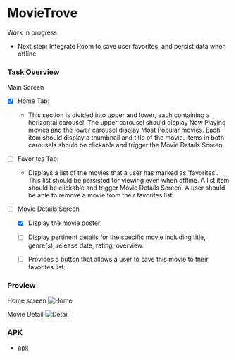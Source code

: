 # MovieTrove
Work in progress
- Next step: Integrate Room to save user favorites, and persist data when offline

### Task Overview
Main Screen
- [x] Home Tab:

    -  This section is divided into upper and lower, each containing a horizontal carousel. The upper carousel should display Now Playing movies and the lower carousel display Most Popular movies. Each item should display a thumbnail and title of the movie. Items in both carousels should be clickable and trigger the Movie Details Screen.

- [ ] Favorites Tab:
    - Displays a list of the movies that a user has marked as 'favorites'. This list should be persisted for viewing even when offline. A list item should be clickable and trigger Movie Details Screen. A user should be able to remove a movie from their favorites list.

- [ ]  Movie Details Screen
   - [x] Display the movie poster 
   - [ ] Display pertinent details for the specific movie including title, genre(s), release date, rating, overview.
    -[ ] Provides a button that allows a user to save this movie to their favorites list.


### Preview

Home screen
![Home](home.png)

Movie Detail
![Detail](detail.png)

### APK
- [apk](movieTrove.apk)
